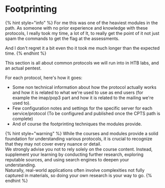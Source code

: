 # Footprinting

{% hint style="info" %}
For me this was one of the heaviest modules in the path. As someone with no prior experience and knowledge with these protocols,  I really took my time, a lot of It, to really get the point of it not just spam the commands to get the flag at the assessments.

And I don't regret it a bit even tho it took me much longer than the expected time.&#x20;
{% endhint %}

This section is all about common protocols we will run into in HTB labs, and an actual pentest.&#x20;

For each protocol, here's how it goes:

* Some non technical information about how the protocol actually works and how it is related to what we're used to use as end users (for example the imap/pop3 part and how it is related to the mailing we're used to).
* Few configuration notes and settings for the specific server for each service/protocol (To be configured and published once the CPTS path is complete)
* And of course the footprinting techniques the modules provide.&#x20;

{% hint style="warning" %}
While the courses and modules provide a solid foundation for understanding various protocols, it is crucial to recognize that they may not cover every nuance or detail. \
We strongly advise you not to rely solely on the course content. Instead, supplement your learning by conducting further research, exploring reputable sources, and using search engines to deepen your understanding. \
Naturally, real-world applications often involve complexities not fully captured in materials, so doing your own research is your way to go.
{% endhint %}
